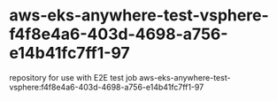 # aws-eks-anywhere-test-vsphere-f4f8e4a6-403d-4698-a756-e14b41fc7ff1-97
repository for use with E2E test job aws-eks-anywhere-test-vsphere:f4f8e4a6-403d-4698-a756-e14b41fc7ff1-97
